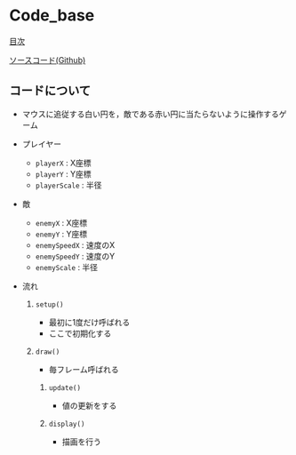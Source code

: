 # Code_base

[目次](../Learn.md)

[ソースコード(Github)](https://github.com/HitsujiRere/LearnProcessing/tree/main/Code_base)

## コードについて

- マウスに追従する白い円を，敵である赤い円に当たらないように操作するゲーム

- プレイヤー
    - ``` playerX ``` : X座標
    - ``` playerY ``` : Y座標
    - ``` playerScale ``` : 半径

- 敵
    - ``` enemyX ``` : X座標
    - ``` enemyY ``` : Y座標
    - ``` enemySpeedX ``` : 速度のX
    - ``` enemySpeedY ``` : 速度のY
    - ``` enemyScale ``` : 半径

- 流れ
    1. ``` setup() ```
        - 最初に1度だけ呼ばれる
        - ここで初期化する

    2. ``` draw() ```
        - 毎フレーム呼ばれる

        1. ``` update() ```
            - 値の更新をする

        2. ``` display() ```
            - 描画を行う
